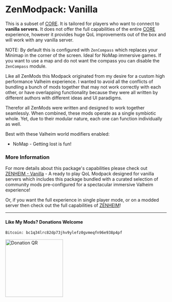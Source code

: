 # ZenModpack: Vanilla

This is a subset of [CORE](https://thunderstore.io/c/valheim/p/ZenDragon/ZenModpack_CORE/).  It is tailored for players who want to connect to **vanilla servers.**  It does not offer the full capabilities of the entire [CORE](https://thunderstore.io/c/valheim/p/ZenDragon/ZenModpack_CORE/) experience, however it provides huge QoL improvements out of the box and will work with any vanilla server.

NOTE: By default this is configured with `ZenCompass` which replaces your Minimap in the corner of the screen.  Ideal for NoMap immersive games.  If you want to use a map and do not want the compass you can disable the `ZenCompass` module.

Like all ZenMods this Modpack originated from my desire for a custom high performance Valheim experience. I wanted to avoid all the conflicts of bundling a bunch of mods together that may not work correctly with each other, or have overlapping functionality because they were all written by different authors with different ideas and UI paradigms.

Therefor all ZenMods were written and designed to work together seamlessly.  When combined, these mods operate as a single symbiotic whole. Yet, due to their modular nature, each one can function individually as well.

Best with these Valheim world modifiers enabled:
- NoMap - Getting lost is fun!

### More Information

For more details about this package's capabilities please check out [ZENHEIM - Vanilla](https://thunderstore.io/c/valheim/p/ZenDragon/ZENHEIM_VANILLA/) - A ready to play QoL Modpack designed for vanilla servers which includes this package bundled with a curated selection of community mods pre-configured for a spectacular immersive Valheim experience!

Or, if you want the full experience in single player mode, or on a modded server then check out the full capabilities of [ZENHEIM](https://thunderstore.io/c/valheim/p/ZenDragon/ZENHEIM)!

---
#### Like My Mods? Donations Welcome

`Bitcoin: bc1q34lrc82dp73jhv9ylefz0gvmeqfn96e938p4pf`

<img alt="Donation QR" src="https://github.com/ZenDragonX/ZenMods_Valheim/blob/main/BTC_QR.png?raw=true" width=180>
